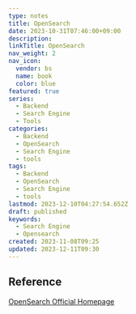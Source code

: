 ```yaml
---
type: notes
title: OpenSearch
date: 2023-10-31T07:46:00+09:00
description:
linkTitle: OpenSearch
nav_weight: 2
nav_icon:
  vendor: bs
  name: book
  color: blue
featured: true
series:
  - Backend
  - Search Engine
  - Tools
categories:
  - Backend
  - OpenSearch
  - Search Engine
  - tools
tags:
  - Backend
  - OpenSearch
  - Search Engine
  - tools
lastmod: 2023-12-10T04:27:54.652Z
draft: published
keywords:
  - Search Engine
  - Opensearch
created: 2023-11-08T09:25
updated: 2023-12-11T09:30
---
```


## Reference

[OpenSearch Official Homepage](https://opensearch.org/)
